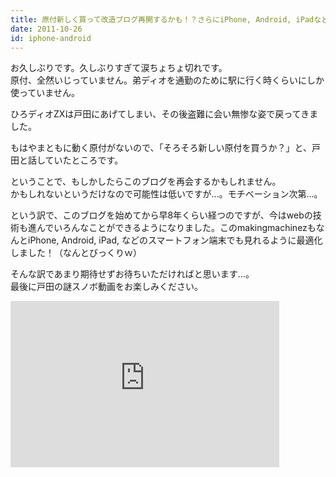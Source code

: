 ```yaml
---
title: 原付新しく買って改造ブログ再開するかも！？さらにiPhone, Android, iPadなどのスマートフォン端末でも見れるようになったよ！
date: 2011-10-26
id: iphone-android
---
```



<p class="sentence">お久しぶりです。久しぶりすぎて涙ちょちょ切れです。<br>
原付、全然いじっていません。弟ディオを通勤のために駅に行く時くらいにしか使っていません。</p>

<p class="sentence">ひろディオZXは戸田にあげてしまい、その後盗難に会い無惨な姿で戻ってきました。</p>

<p class="sentence">もはやまともに動く原付がないので、「そろそろ新しい原付を買うか？」と、戸田と話していたところです。</p>

<p class="sentence">ということで、もしかしたらこのブログを再会するかもしれません。<br>かもしれないというだけなので可能性は低いですが...。モチベーション次第...。</p>

<p class="sentence">という訳で、このブログを始めてから早8年くらい経つのですが、今はwebの技術も進んでいろんなことができるようになりました。このmakingmachinezもなんとiPhone, Android, iPad, などのスマートフォン端末でも見れるように最適化しました！（なんとびっくりｗ）</p>

<p class="sentence">そんな訳であまり期待せずお待ちいただければと思います...。<br>最後に戸田の謎スノボ動画をお楽しみください。</p>

<div class="center"><iframe width="430" height="266" src="http://www.youtube.com/embed/KwVJRuEtAMc" frameborder="0" allowfullscreen></iframe></div>
